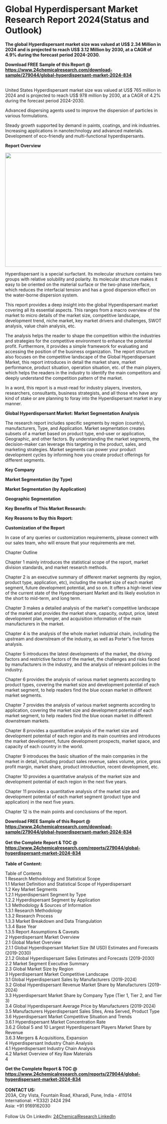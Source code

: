 <h1>Global Hyperdispersant Market Research Report 2024(Status and Outlook)</h1><p><strong>The global Hyperdispersant market size was valued at US$ 2.34 Million in 2024 and is projected to reach US$ 3.12 Million by 2030, at a CAGR of 4.9% during the forecast period 2024-2030.</strong></p><p>
</p><p></p><div><b>Download FREE Sample of this Report @ 
            <a href="https://www.24chemicalresearch.com/download-sample/279044/global-hyperdispersant-market-2024-834">
            https://www.24chemicalresearch.com/download-sample/279044/global-hyperdispersant-market-2024-834</a></b></div><br><p>
</p><p>
United States Hyperdispersant market size was valued at US$ 765 million in 2024 and is projected to reach US$ 978 million by 2030, at a CAGR of 4.2% during the forecast period 2024-2030.</p><p>
</p><p>
Advanced dispersing agents used to improve the dispersion of particles in various formulations.</p><p>
</p><p>
Steady growth supported by demand in paints, coatings, and ink industries. Increasing applications in nanotechnology and advanced materials. Development of eco-friendly and multi-functional hyperdispersants.</p><p>
</p><p>
<strong>Report Overview</strong></p><p>
</p><p><img alt="" src="https://24chemicalresearch.com/assets/report-images/globalHyperdispersantmarket.png" style="height:366px; width:731px"></p><p>
Hyperdispersant is a special surfactant. Its molecular structure contains two groups with relative solubility and polarity. Its molecular structure makes it easy to be oriented on the material surface or the two-phase interface, which reduces the interfacial tension and has a good dispersion effect on the water-borne dispersion system.</p><p>
This report provides a deep insight into the global Hyperdispersant market covering all its essential aspects. This ranges from a macro overview of the market to micro details of the market size, competitive landscape, development trend, niche market, key market drivers and challenges, SWOT analysis, value chain analysis, etc.</p><p>
The analysis helps the reader to shape the competition within the industries and strategies for the competitive environment to enhance the potential profit. Furthermore, it provides a simple framework for evaluating and accessing the position of the business organization. The report structure also focuses on the competitive landscape of the Global Hyperdispersant Market, this report introduces in detail the market share, market performance, product situation, operation situation, etc. of the main players, which helps the readers in the industry to identify the main competitors and deeply understand the competition pattern of the market.</p><p>
In a word, this report is a must-read for industry players, investors, researchers, consultants, business strategists, and all those who have any kind of stake or are planning to foray into the Hyperdispersant market in any manner.</p><p>
</p><p><strong>Global Hyperdispersant Market: Market Segmentation Analysis</strong></p><p>
The research report includes specific segments by region (country), manufacturers, Type, and Application. Market segmentation creates subsets of a market based on product type, end-user or application, Geographic, and other factors. By understanding the market segments, the decision-maker can leverage this targeting in the product, sales, and marketing strategies. Market segments can power your product development cycles by informing how you create product offerings for different segments.</p><p>
<strong>Key Company</strong></p><p>
</p><p>
</p><p><strong>Market Segmentation (by Type)</strong></p><p>
</p><p>
</p><p></p><p>
<strong>Market Segmentation (by Application)</strong></p><p>
</p><p>
</p><p></p><p>
<strong>Geographic Segmentation</strong></p><p>
</p><p>
</p><p></p><p>
<strong>Key Benefits of This Market Research:</strong></p><p>
</p><p>
</p><p></p><p>
<strong>Key Reasons to Buy this Report:</strong></p><p>
</p><p>
</p><p><strong>Customization of the Report</strong></p><p>
In case of any queries or customization requirements, please connect with our sales team, who will ensure that your requirements are met.</p><p>
Chapter Outline</p><p>
Chapter 1 mainly introduces the statistical scope of the report, market division standards, and market research methods.</p><p>
</p><p>
Chapter 2 is an executive summary of different market segments (by region, product type, application, etc), including the market size of each market segment, future development potential, and so on. It offers a high-level view of the current state of the Hyperdispersant Market and its likely evolution in the short to mid-term, and long term.</p><p>
</p><p>
Chapter 3 makes a detailed analysis of the market's competitive landscape of the market and provides the market share, capacity, output, price, latest development plan, merger, and acquisition information of the main manufacturers in the market.</p><p>
</p><p>
Chapter 4 is the analysis of the whole market industrial chain, including the upstream and downstream of the industry, as well as Porter's five forces analysis.</p><p>
</p><p>
Chapter 5 introduces the latest developments of the market, the driving factors and restrictive factors of the market, the challenges and risks faced by manufacturers in the industry, and the analysis of relevant policies in the industry.</p><p>
</p><p>
Chapter 6 provides the analysis of various market segments according to product types, covering the market size and development potential of each market segment, to help readers find the blue ocean market in different market segments.</p><p>
</p><p>
Chapter 7 provides the analysis of various market segments according to application, covering the market size and development potential of each market segment, to help readers find the blue ocean market in different downstream markets.</p><p>
</p><p>
Chapter 8 provides a quantitative analysis of the market size and development potential of each region and its main countries and introduces the market development, future development prospects, market space, and capacity of each country in the world.</p><p>
</p><p>
Chapter 9 introduces the basic situation of the main companies in the market in detail, including product sales revenue, sales volume, price, gross profit margin, market share, product introduction, recent development, etc.</p><p>
</p><p>
Chapter 10 provides a quantitative analysis of the market size and development potential of each region in the next five years.</p><p>
</p><p>
Chapter 11 provides a quantitative analysis of the market size and development potential of each market segment (product type and application) in the next five years.</p><p>
</p><p>
Chapter 12 is the main points and conclusions of the report.</p><div><b>Download FREE Sample of this Report @ 
            <a href="https://www.24chemicalresearch.com/download-sample/279044/global-hyperdispersant-market-2024-834">
            https://www.24chemicalresearch.com/download-sample/279044/global-hyperdispersant-market-2024-834</a></b></div><br><div><b>Get the Complete Report & TOC @ 
            <a href="https://www.24chemicalresearch.com/reports/279044/global-hyperdispersant-market-2024-834">
            https://www.24chemicalresearch.com/reports/279044/global-hyperdispersant-market-2024-834</a></b></div><br>
            <b>Table of Content:</b><p>Table of Contents<br />
 1 Research Methodology and Statistical Scope<br />
 1.1 Market Definition and Statistical Scope of Hyperdispersant<br />
 1.2 Key Market Segments<br />
 1.2.1 Hyperdispersant Segment by Type<br />
 1.2.2 Hyperdispersant Segment by Application<br />
 1.3 Methodology & Sources of Information<br />
 1.3.1 Research Methodology<br />
 1.3.2 Research Process<br />
 1.3.3 Market Breakdown and Data Triangulation<br />
 1.3.4 Base Year<br />
 1.3.5 Report Assumptions & Caveats<br />
 2 Hyperdispersant Market Overview<br />
 2.1 Global Market Overview<br />
 2.1.1 Global Hyperdispersant Market Size (M USD) Estimates and Forecasts (2019-2030)<br />
 2.1.2 Global Hyperdispersant Sales Estimates and Forecasts (2019-2030)<br />
 2.2 Market Segment Executive Summary<br />
 2.3 Global Market Size by Region<br />
 3 Hyperdispersant Market Competitive Landscape<br />
 3.1 Global Hyperdispersant Sales by Manufacturers (2019-2024)<br />
 3.2 Global Hyperdispersant Revenue Market Share by Manufacturers (2019-2024)<br />
 3.3 Hyperdispersant Market Share by Company Type (Tier 1, Tier 2, and Tier 3)<br />
 3.4 Global Hyperdispersant Average Price by Manufacturers (2019-2024)<br />
 3.5 Manufacturers Hyperdispersant Sales Sites, Area Served, Product Type<br />
 3.6 Hyperdispersant Market Competitive Situation and Trends<br />
 3.6.1 Hyperdispersant Market Concentration Rate<br />
 3.6.2 Global 5 and 10 Largest Hyperdispersant Players Market Share by Revenue<br />
 3.6.3 Mergers & Acquisitions, Expansion<br />
 4 Hyperdispersant Industry Chain Analysis<br />
 4.1 Hyperdispersant Industry Chain Analysis<br />
 4.2 Market Overview of Key Raw Materials<br />
 4</p><div><b>Get the Complete Report & TOC @ 
            <a href="https://www.24chemicalresearch.com/reports/279044/global-hyperdispersant-market-2024-834">
            https://www.24chemicalresearch.com/reports/279044/global-hyperdispersant-market-2024-834</a></b></div><br><b>CONTACT US:</b><br>
            203A, City Vista, Fountain Road, Kharadi, Pune, India - 411014<br>
            International: +1(332) 2424 294<br>
            Asia: +91 9169162030 <br><br>
            Follow Us On LinkedIn: <a href="https://www.linkedin.com/company/24chemicalresearch/">24ChemicalResearch LinkedIn</a>
